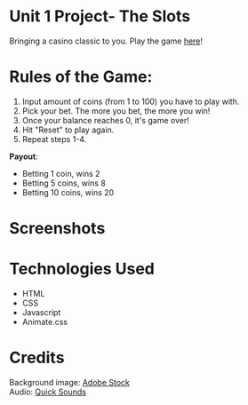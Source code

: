 # Unit 1 Project- The Slots

Bringing a casino classic to you. Play the game <a href="https://unit-1-slot-machine.netlify.app">here</a>! 

# Rules of the Game:
1) Input amount of coins (from 1 to 100) you have to play with.
2) Pick your bet. The more you bet, the more you win!
3) Once your balance reaches 0, it's game over!
4) Hit "Reset" to play again.
5) Repeat steps 1-4.

**Payout**:
  <ul>
    <li>Betting 1 coin, wins 2 </li>
    <li>Betting 5 coins, wins 8 </li>
    <li>Betting 10 coins, wins 20</li>
  </ul>


# Screenshots

# Technologies Used
<ul>
  <li>HTML</li>
  <li>CSS</li>
  <li>Javascript</li>
  <li>Animate.css</li>
</ul>

# Credits
Background image: <a href="https://stock.adobe.com/sk/search/images?k=slot+machine+blank">Adobe Stock</a>
<br>
Audio: <a href="https://quicksounds.com/library/sounds/slot-machine">Quick Sounds</a>
